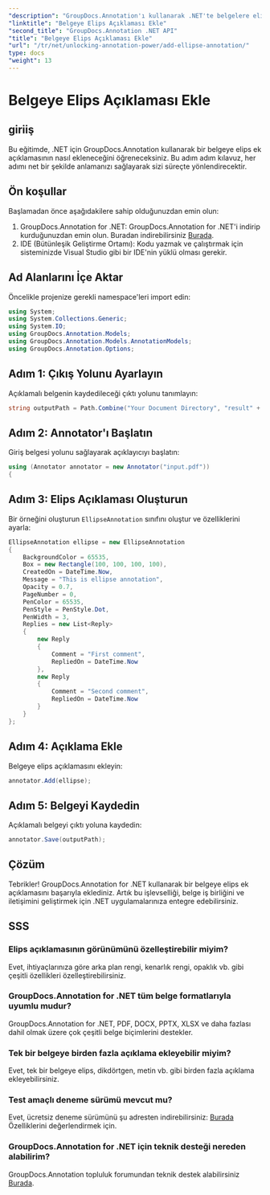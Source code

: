 ```yaml
---
"description": "GroupDocs.Annotation'ı kullanarak .NET'te belgelere elips ek açıklamalarının nasıl ekleneceğini öğrenin. İş birliğini ve iletişimi zahmetsizce geliştirin."
"linktitle": "Belgeye Elips Açıklaması Ekle"
"second_title": "GroupDocs.Annotation .NET API"
"title": "Belgeye Elips Açıklaması Ekle"
"url": "/tr/net/unlocking-annotation-power/add-ellipse-annotation/"
type: docs
"weight": 13
---
```


# Belgeye Elips Açıklaması Ekle

## giriiş
Bu eğitimde, .NET için GroupDocs.Annotation kullanarak bir belgeye elips ek açıklamasının nasıl ekleneceğini öğreneceksiniz. Bu adım adım kılavuz, her adımı net bir şekilde anlamanızı sağlayarak sizi süreçte yönlendirecektir.
## Ön koşullar
Başlamadan önce aşağıdakilere sahip olduğunuzdan emin olun:
1. GroupDocs.Annotation for .NET: GroupDocs.Annotation for .NET'i indirip kurduğunuzdan emin olun. Buradan indirebilirsiniz [Burada](https://releases.groupdocs.com/annotation/net/).
2. IDE (Bütünleşik Geliştirme Ortamı): Kodu yazmak ve çalıştırmak için sisteminizde Visual Studio gibi bir IDE'nin yüklü olması gerekir.

## Ad Alanlarını İçe Aktar
Öncelikle projenize gerekli namespace'leri import edin:
```csharp
using System;
using System.Collections.Generic;
using System.IO;
using GroupDocs.Annotation.Models;
using GroupDocs.Annotation.Models.AnnotationModels;
using GroupDocs.Annotation.Options;
```
## Adım 1: Çıkış Yolunu Ayarlayın
Açıklamalı belgenin kaydedileceği çıktı yolunu tanımlayın:
```csharp
string outputPath = Path.Combine("Your Document Directory", "result" + Path.GetExtension("input.pdf"));
```
## Adım 2: Annotator'ı Başlatın
Giriş belgesi yolunu sağlayarak açıklayıcıyı başlatın:
```csharp
using (Annotator annotator = new Annotator("input.pdf"))
{
```
## Adım 3: Elips Açıklaması Oluşturun
Bir örneğini oluşturun `EllipseAnnotation` sınıfını oluştur ve özelliklerini ayarla:
```csharp
EllipseAnnotation ellipse = new EllipseAnnotation
{
    BackgroundColor = 65535,
    Box = new Rectangle(100, 100, 100, 100),
    CreatedOn = DateTime.Now,
    Message = "This is ellipse annotation",
    Opacity = 0.7,
    PageNumber = 0,
    PenColor = 65535,
    PenStyle = PenStyle.Dot,
    PenWidth = 3,
    Replies = new List<Reply>
    {
        new Reply
        {
            Comment = "First comment",
            RepliedOn = DateTime.Now
        },
        new Reply
        {
            Comment = "Second comment",
            RepliedOn = DateTime.Now
        }
    }
};
```
## Adım 4: Açıklama Ekle
Belgeye elips açıklamasını ekleyin:
```csharp
annotator.Add(ellipse);
```
## Adım 5: Belgeyi Kaydedin
Açıklamalı belgeyi çıktı yoluna kaydedin:
```csharp
annotator.Save(outputPath);
```

## Çözüm
Tebrikler! GroupDocs.Annotation for .NET kullanarak bir belgeye elips ek açıklamasını başarıyla eklediniz. Artık bu işlevselliği, belge iş birliğini ve iletişimini geliştirmek için .NET uygulamalarınıza entegre edebilirsiniz.
## SSS
### Elips açıklamasının görünümünü özelleştirebilir miyim?
Evet, ihtiyaçlarınıza göre arka plan rengi, kenarlık rengi, opaklık vb. gibi çeşitli özellikleri özelleştirebilirsiniz.
### GroupDocs.Annotation for .NET tüm belge formatlarıyla uyumlu mudur?
GroupDocs.Annotation for .NET, PDF, DOCX, PPTX, XLSX ve daha fazlası dahil olmak üzere çok çeşitli belge biçimlerini destekler.
### Tek bir belgeye birden fazla açıklama ekleyebilir miyim?
Evet, tek bir belgeye elips, dikdörtgen, metin vb. gibi birden fazla açıklama ekleyebilirsiniz.
### Test amaçlı deneme sürümü mevcut mu?
Evet, ücretsiz deneme sürümünü şu adresten indirebilirsiniz: [Burada](https://releases.groupdocs.com/) Özelliklerini değerlendirmek için.
### GroupDocs.Annotation for .NET için teknik desteği nereden alabilirim?
GroupDocs.Annotation topluluk forumundan teknik destek alabilirsiniz [Burada](https://forum.groupdocs.com/c/annotation/10).